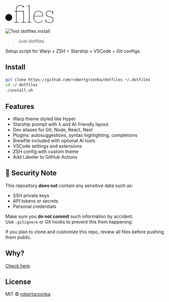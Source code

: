 
<img src='./dotfiles.svg' width='150px'>

![Test dotfiles install](https://github.com/robertgrzonka/dotfiles/actions/workflows/test-dotfiles.yml/badge.svg)

> Just dotfiles.

Setup script for Warp + ZSH + Starship + VSCode + Git configs.

## Install

```bash
git clone https://github.com/robertgrzonka/dotfiles ~/.dotfiles
cd ~/.dotfiles
./install.sh
```

## Features

- Warp theme styled like Hyper
- Starship prompt with λ and AI-friendly layout
- Dev aliases for Git, Node, React, Next
- Plugins: autosuggestions, syntax highlighting, completions
- Brewfile included with optional AI tools
- VSCode settings and extensions
- ZSH config with custom theme
- Add Labeler to GitHub Actions
  
## 🔐 Security Note

This repository **does not** contain any sensitive data such as:
- SSH private keys
- API tokens or secrets
- Personal credentials

Make sure you **do not commit** such information by accident.  
Use `.gitignore` or Git hooks to prevent this from happening.

If you plan to clone and customize this repo, review all files before pushing them public.


## Why?

[Check here](https://dotfiles.github.io).

## License

MIT © [robertgrzonka](robert@theguys.dev)
